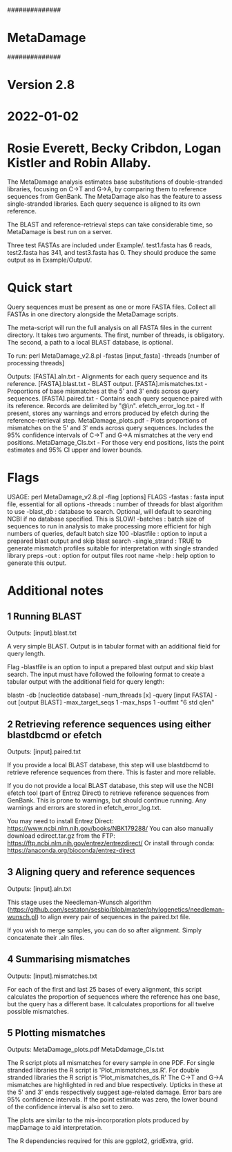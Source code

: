 ##############
# MetaDamage #
##############

# Version 2.8
# 2022-01-02
# Rosie Everett, Becky Cribdon, Logan Kistler and Robin Allaby. 

The MetaDamage analysis estimates base substitutions of double-stranded libraries, focusing on C->T and G->A, by comparing them to reference sequences from GenBank. The MetaDamage also has the feature to assess single-stranded libraries. Each query sequence is aligned to its own reference.

The BLAST and reference-retrieval steps can take considerable time, so MetaDamage is best run on a server.

Three test FASTAs are included under Example/. test1.fasta has 6 reads, test2.fasta has 341, and test3.fasta has 0. They should produce the same output as in Example/Output/.


Quick start
===========
Query sequences must be present as one or more FASTA files. Collect all FASTAs in one directory alongside the MetaDamage scripts.

The meta-script will run the full analysis on all FASTA files in the current directory. It takes two arguments. The first, number of threads, is obligatory. The second, a path to a local BLAST database, is optional.

To run: perl MetaDamage_v2.8.pl -fastas [input_fasta] -threads [number of processing threads] 

Outputs:
[FASTA].aln.txt - Alignments for each query sequence and its reference.
[FASTA].blast.txt - BLAST output.
[FASTA].mismatches.txt - Proportions of base mismatches at the 5' and 3' ends across query sequences.
[FASTA].paired.txt - Contains each query sequence paired with its reference. Records are delimited by "@\n".
efetch_error_log.txt - If present, stores any warnings and errors produced by efetch during the reference-retrieval step.
MetaDamage_plots.pdf - Plots proportions of mismatches on the 5' and 3' ends across query sequences. Includes the 95% confidence intervals of C->T and G->A mismatches at the very end positions.
MetaDamage_CIs.txt - For those very end positions, lists the point estimates and 95% CI upper and lower bounds.


Flags
===========

USAGE: perl MetaDamage_v2.8.pl -flag [options]
FLAGS
-fastas : fasta input file, essential for all options
-threads : number of threads for blast algorithm to use
-blast_db : database to search. Optional, will default to searching NCBI if no database specified. This is SLOW!
-batches : batch size of sequences to run in analysis to make processing more efficient for high numbers of queries, default batch size 100
-blastfile : option to input a prepared blast output and skip blast search
-single_strand : TRUE to generate mismatch profiles suitable for interpretation with single stranded library preps
-out : option for output files root name
-help : help option to generate this output.


Additional notes 
================

1 Running BLAST
---------------
Outputs:
[input].blast.txt

A very simple BLAST. Output is in tabular format with an additional field for query length.

Flag -blastfile is an option to input a prepared blast output and skip blast search. The input must have followed the following format to create a tabular output with the additional field for query length:

blastn -db  [nucleotide database] -num_threads [x] -query [input FASTA] -out [output BLAST] -max_target_seqs 1 -max_hsps 1 -outfmt "6 std qlen"


2 Retrieving reference sequences using either blastdbcmd or efetch
------------------------------------------------------------------
Outputs:
[input].paired.txt

If you provide a local BLAST database, this step will use blastdbcmd to retrieve reference sequences from there. This is faster and more reliable.

If you do not provide a local BLAST database, this step will use the NCBI efetch tool (part of Entrez Direct) to retrieve reference sequences from GenBank. This is prone to warnings, but should continue running. Any warnings and errors are stored in efetch_error_log.txt.

You may need to install Entrez Direct: https://www.ncbi.nlm.nih.gov/books/NBK179288/
You can also manually download edirect.tar.gz from the FTP: https://ftp.ncbi.nlm.nih.gov/entrez/entrezdirect/
Or install through conda: https://anaconda.org/bioconda/entrez-direct


3 Aligning query and reference sequences
----------------------------------------
Outputs:
[input].aln.txt

This stage uses the Needleman-Wunsch algorithm (https://github.com/sestaton/sesbio/blob/master/phylogenetics/needleman-wunsch.pl) to align every pair of sequences in the paired.txt file.

If you wish to merge samples, you can do so after alignment. Simply concatenate their .aln files.


4 Summarising mismatches
------------------------
Outputs:
[input].mismatches.txt

For each of the first and last 25 bases of every alignment, this script calculates the proportion of sequences where the reference has one base, but the query has a different base. It calculates proportions for all twelve possible mismatches.


5 Plotting mismatches
---------------------
Outputs:
MetaDamage_plots.pdf
MetaDdamage_CIs.txt

The R script plots all mismatches for every sample in one PDF. For single stranded libraries the R script is 'Plot_mismatches_ss.R'. For double stranded libraries the R script is 'Plot_mismatches_ds.R' The C->T and G->A mismatches are highlighted in red and blue respectively. Upticks in these at the 5' and 3' ends respectively suggest age-related damage. Error bars are 95% confidence intervals. If the point estimate was zero, the lower bound of the confidence interval is also set to zero.

The plots are similar to the mis-incorporation plots produced by mapDamage to aid interpretation.

The R dependencies required for this are ggplot2, gridExtra, grid.

